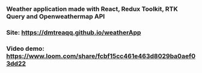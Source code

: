 ### Weather application made with React, Redux Toolkit, RTK Query and Openweathermap API

### Site: https://dmtreaqq.github.io/weatherApp

### Video demo: https://www.loom.com/share/fcbf15cc461e463d8029ba0aef03dd22
